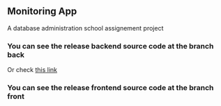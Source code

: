 ## Monitoring App
A database administration school assignement project
### You can see the release backend source code at the branch back
Or check [this link](https://github.com/hajarakotozafy/monitoring-app/tree/back)

### You can see the release frontend source code at the branch front